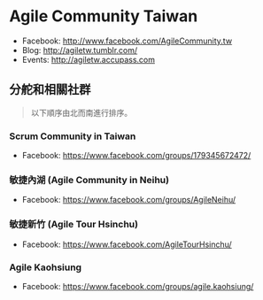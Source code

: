 # Agile Community Taiwan

* Facebook: http://www.facebook.com/AgileCommunity.tw
* Blog: http://agiletw.tumblr.com/
* Events: http://agiletw.accupass.com

## 分舵和相關社群

> 以下順序由北而南進行排序。

### Scrum Community in Taiwan

* Facebook: https://www.facebook.com/groups/179345672472/

### 敏捷內湖 (Agile Community in Neihu)

* Facebook: https://www.facebook.com/groups/AgileNeihu/

### 敏捷新竹 (Agile Tour Hsinchu)

* Facebook: https://www.facebook.com/AgileTourHsinchu/

### Agile Kaohsiung

* Facebook: https://www.facebook.com/groups/agile.kaohsiung/

